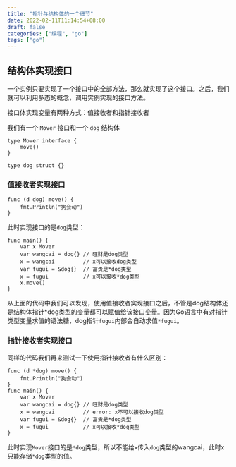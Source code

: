 ```yaml
---
title: "指针与结构体的一个细节"
date: 2022-02-11T11:14:54+08:00
draft: false
categories: ["编程", "go"]
tags: ["go"]
---
```


## **结构体实现接口**

一个实例只要实现了一个接口中的全部方法，那么就实现了这个接口。之后，我们就可以利用多态的概念，调用实例实现的接口方法。

接口体实现变量有两种方式：值接收者和指针接收者

我们有一个 `Mover` 接口和一个 `dog` 结构体

```
type Mover interface {
    move()
}
​
type dog struct {}
```

### **值接收者实现接口**

```
func (d dog) move() {
    fmt.Println("狗会动")
}
```

此时实现接口的是`dog`类型：

```
func main() {
    var x Mover
    var wangcai = dog{} // 旺财是dog类型
    x = wangcai         // x可以接收dog类型
    var fugui = &dog{}  // 富贵是*dog类型
    x = fugui           // x可以接收*dog类型
    x.move()
}
```

从上面的代码中我们可以发现，使用值接收者实现接口之后，不管是dog结构体还是结构体指针\*dog类型的变量都可以赋值给该接口变量。因为Go语言中有对指针类型变量求值的语法糖，dog指针`fugui`内部会自动求值`*fugui`。

### **指针接收者实现接口**

同样的代码我们再来测试一下使用指针接收者有什么区别：

```
func (d *dog) move() {
    fmt.Println("狗会动")
}
func main() {
    var x Mover
    var wangcai = dog{} // 旺财是dog类型
    x = wangcai         // error: x不可以接收dog类型
    var fugui = &dog{}  // 富贵是*dog类型
    x = fugui           // x可以接收*dog类型
}
```

此时实现`Mover`接口的是`*dog`类型，所以不能给`x`传入`dog`类型的wangcai，此时x只能存储`*dog`类型的值。
